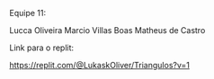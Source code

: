 Equipe 11:

Lucca Oliveira
Marcio Villas Boas
Matheus de Castro

Link para o replit: 

https://replit.com/@LukaskOliver/Triangulos?v=1

